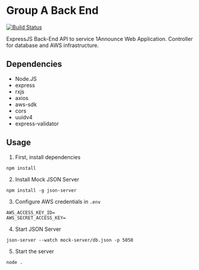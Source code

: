 # Group A Back End
[![Build Status](https://app.travis-ci.com/1Announce/Group-A-Back-End.svg?branch=master)](https://app.travis-ci.com/1Announce/Group-A-Back-End)

ExpressJS Back-End API to service 1Announce Web Application. Controller for database and AWS infrastructure.

## Dependencies

- Node.JS
- express
- rxjs
- axios
- aws-sdk
- cors
- uuidv4
- express-validator

## Usage

1. First, install dependencies
```
npm install
```

2. Install Mock JSON Server
```
npm install -g json-server
```

3. Configure AWS credentials in `.env`
```
AWS_ACCESS_KEY_ID=
AWS_SECRET_ACCESS_KEY=
```

4. Start JSON Server
```
json-server --watch mock-server/db.json -p 5050
```

5. Start the server
```
node .
```
